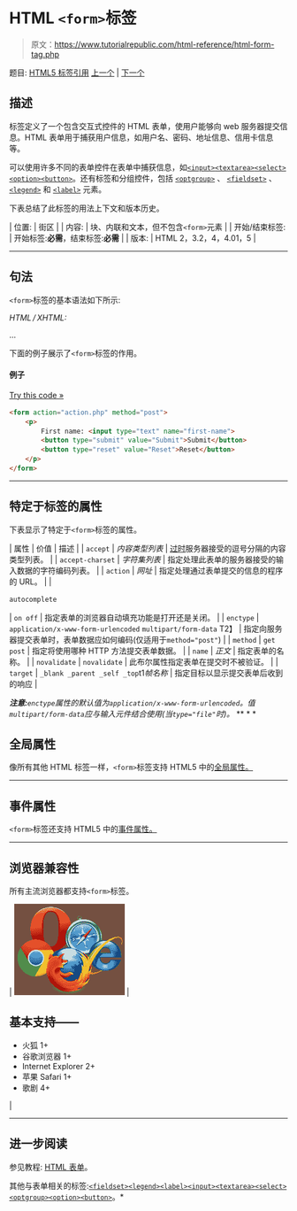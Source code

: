 # HTML `<form>`标签

> 原文：<https://www.tutorialrepublic.com/html-reference/html-form-tag.php>

题目: [HTML5 标签引用](html5-tags.php) [上一个](html5-footer-tag.php) | [下一个](html-frame-tag.php)

## 描述

标签定义了一个包含交互式控件的 HTML 表单，使用户能够向 web 服务器提交信息。HTML 表单用于捕获用户信息，如用户名、密码、地址信息、信用卡信息等。

可以使用许多不同的表单控件在表单中捕获信息，如[`<input>`](html-input-tag.php)[`<textarea>`](html-textarea-tag.php)[`<select>`](html-select-tag.php)[`<option>`](html-option-tag.php)[`<button>`](html-button-tag.php)。还有标签和分组控件，包括 [`<optgroup>`](html-optgroup-tag.php) 、 [`<fieldset>`](html-fieldset-tag.php) 、 [`<legend>`](html-legend-tag.php) 和 [`<label>`](html-label-tag.php) 元素。

下表总结了此标签的用法上下文和版本历史。

| 位置: | 街区 |
| 内容: | 块、内联和文本，但不包含`<form>`元素 |
| 开始/结束标签: | 开始标签:**必需**，结束标签:**必需** |
| 版本: | HTML 2，3.2，4，4.01，5 |

* * *

## 句法

`<form>`标签的基本语法如下所示:

*HTML / XHTML:* <form action="*URL*" method="get|post"> ... </form>

下面的例子展示了`<form>`标签的作用。

#### 例子

[Try this code »](../codelab.php?topic=html&file=form-tag "Try this code using online Editor")

```html
<form action="action.php" method="post">
    <p>
        First name: <input type="text" name="first-name">
        <button type="submit" value="Submit">Submit</button>
        <button type="reset" value="Reset">Reset</button>
    </p>
</form>
```

* * *

## 特定于标签的属性

下表显示了特定于`<form>`标签的属性。

| 属性 | 价值 | 描述 |
| `accept` | *内容类型列表* | [过时](../definitions.php#obsolete "Not supported in HTML5")服务器接受的逗号分隔的内容类型列表。 |
| `accept-charset` | *字符集列表* | 指定处理此表单的服务器接受的输入数据的字符编码列表。 |
| `action` | *网址* | 指定处理通过表单提交的信息的程序的 URL。 |
| 

```html
autocomplete 
```

 | `on
off` | 指定表单的浏览器自动填充功能是打开还是关闭。 |
| `enctype` | `application/x-www-form-urlencoded`
`multipart/form-data`
T2】 | 指定向服务器提交表单时，表单数据应如何编码(仅适用于`method="post"`) |
| `method` | `get
post` | 指定将使用哪种 HTTP 方法提交表单数据。 |
| `name` | *正文* | 指定表单的名称。 |
| `novalidate` | `novalidate` | 此布尔属性指定表单在提交时不被验证。 |
| `target` | `_blank
_parent
_self
_top`t1*帧名称* | 指定目标以显示提交表单后收到的响应 |

 ***注意:**`enctype`属性的默认值为`application/x-www-form-urlencoded`。值`multipart/form-data`应与输入元件结合使用(当`type="file"`时)。*  ** * *

## 全局属性

像所有其他 HTML 标签一样，`<form>`标签支持 HTML5 中的[全局属性。](html5-global-attributes.php)

* * *

## 事件属性

`<form>`标签还支持 HTML5 中的[事件属性。](html5-event-attributes.php)

* * *

## 浏览器兼容性

所有主流浏览器都支持`<form>`标签。

| ![Browsers Icon](img/e9331123c77668c1832e541c2fca1002.png) | 

## 基本支持——

*   火狐 1+
*   谷歌浏览器 1+
*   Internet Explorer 2+
*   苹果 Safari 1+
*   歌剧 4+

 |

* * *

## 进一步阅读

参见教程: [HTML 表单](../html-tutorial/html-forms.php)。

其他与表单相关的标签:[`<fieldset>`](html-fieldset-tag.php)[`<legend>`](html-legend-tag.php)[`<label>`](html-label-tag.php)[`<input>`](html-input-tag.php)[`<textarea>`](html-textarea-tag.php)[`<select>`](html-select-tag.php)[`<optgroup>`](html-optgroup-tag.php)[`<option>`](html-option-tag.php)[`<button>`](html-button-tag.php)。* </form>